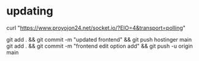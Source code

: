 # updating

curl "https://www.proyojon24.net/socket.io/?EIO=4&transport=polling"

git add . && git commit -m "updated frontend" && git push hostinger main
git add . && git commit -m "frontend edit option add" && git push -u origin main


